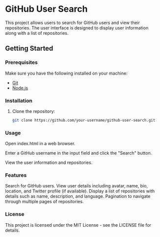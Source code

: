 # GitHub User Search

This project allows users to search for GitHub users and view their repositories. The user interface is designed to display user information along with a list of repositories.

## Getting Started

### Prerequisites

Make sure you have the following installed on your machine:

- [Git](https://git-scm.com/)
- [Node.js](https://nodejs.org/)

### Installation

1. Clone the repository:

   ```bash
   git clone https://github.com/your-username/github-user-search.git


### Usage
Open index.html in a web browser.

Enter a GitHub username in the input field and click the "Search" button.

View the user information and repositories.

### Features
Search for GitHub users.
View user details including avatar, name, bio, location, and Twitter profile (if available).
Display a list of repositories with details such as name, description, and language.
Pagination to navigate through multiple pages of repositories.

### License
This project is licensed under the MIT License - see the LICENSE file for details.

